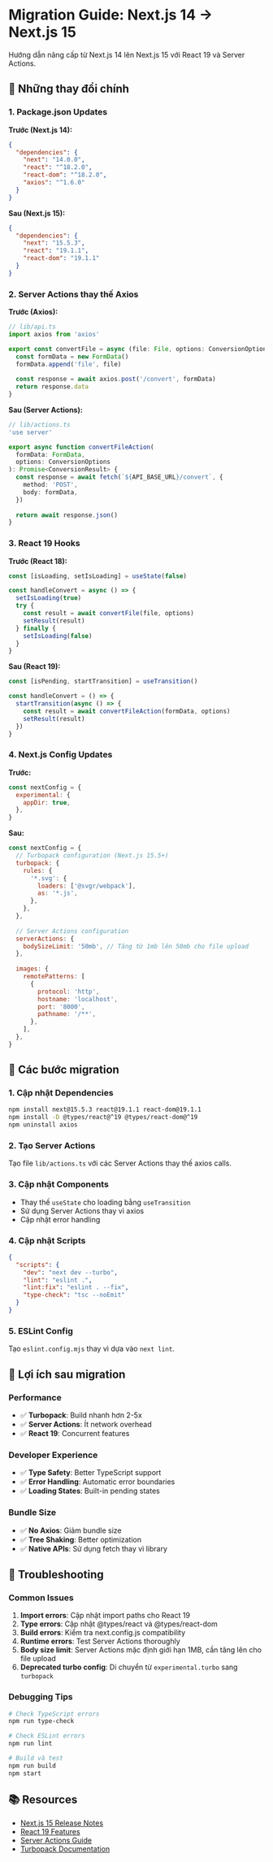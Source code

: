 # Migration Guide: Next.js 14 → Next.js 15

Hướng dẫn nâng cấp từ Next.js 14 lên Next.js 15 với React 19 và Server Actions.

## 🚀 Những thay đổi chính

### 1. Package.json Updates

**Trước (Next.js 14):**
```json
{
  "dependencies": {
    "next": "14.0.0",
    "react": "^18.2.0",
    "react-dom": "^18.2.0",
    "axios": "^1.6.0"
  }
}
```

**Sau (Next.js 15):**
```json
{
  "dependencies": {
    "next": "15.5.3",
    "react": "19.1.1",
    "react-dom": "19.1.1"
  }
}
```

### 2. Server Actions thay thế Axios

**Trước (Axios):**
```typescript
// lib/api.ts
import axios from 'axios'

export const convertFile = async (file: File, options: ConversionOptions) => {
  const formData = new FormData()
  formData.append('file', file)
  
  const response = await axios.post('/convert', formData)
  return response.data
}
```

**Sau (Server Actions):**
```typescript
// lib/actions.ts
'use server'

export async function convertFileAction(
  formData: FormData,
  options: ConversionOptions
): Promise<ConversionResult> {
  const response = await fetch(`${API_BASE_URL}/convert`, {
    method: 'POST',
    body: formData,
  })
  
  return await response.json()
}
```

### 3. React 19 Hooks

**Trước (React 18):**
```typescript
const [isLoading, setIsLoading] = useState(false)

const handleConvert = async () => {
  setIsLoading(true)
  try {
    const result = await convertFile(file, options)
    setResult(result)
  } finally {
    setIsLoading(false)
  }
}
```

**Sau (React 19):**
```typescript
const [isPending, startTransition] = useTransition()

const handleConvert = () => {
  startTransition(async () => {
    const result = await convertFileAction(formData, options)
    setResult(result)
  })
}
```

### 4. Next.js Config Updates

**Trước:**
```javascript
const nextConfig = {
  experimental: {
    appDir: true,
  },
}
```

**Sau:**
```javascript
const nextConfig = {
  // Turbopack configuration (Next.js 15.5+)
  turbopack: {
    rules: {
      '*.svg': {
        loaders: ['@svgr/webpack'],
        as: '*.js',
      },
    },
  },
  
  // Server Actions configuration
  serverActions: {
    bodySizeLimit: '50mb', // Tăng từ 1mb lên 50mb cho file upload
  },
  
  images: {
    remotePatterns: [
      {
        protocol: 'http',
        hostname: 'localhost',
        port: '8000',
        pathname: '/**',
      },
    ],
  },
}
```

## 🔧 Các bước migration

### 1. Cập nhật Dependencies

```bash
npm install next@15.5.3 react@19.1.1 react-dom@19.1.1
npm install -D @types/react@^19 @types/react-dom@^19
npm uninstall axios
```

### 2. Tạo Server Actions

Tạo file `lib/actions.ts` với các Server Actions thay thế axios calls.

### 3. Cập nhật Components

- Thay thế `useState` cho loading bằng `useTransition`
- Sử dụng Server Actions thay vì axios
- Cập nhật error handling

### 4. Cập nhật Scripts

```json
{
  "scripts": {
    "dev": "next dev --turbo",
    "lint": "eslint .",
    "lint:fix": "eslint . --fix",
    "type-check": "tsc --noEmit"
  }
}
```

### 5. ESLint Config

Tạo `eslint.config.mjs` thay vì dựa vào `next lint`.

## 🎯 Lợi ích sau migration

### Performance
- ✅ **Turbopack**: Build nhanh hơn 2-5x
- ✅ **Server Actions**: Ít network overhead
- ✅ **React 19**: Concurrent features

### Developer Experience
- ✅ **Type Safety**: Better TypeScript support
- ✅ **Error Handling**: Automatic error boundaries
- ✅ **Loading States**: Built-in pending states

### Bundle Size
- ✅ **No Axios**: Giảm bundle size
- ✅ **Tree Shaking**: Better optimization
- ✅ **Native APIs**: Sử dụng fetch thay vì library

## 🐛 Troubleshooting

### Common Issues

1. **Import errors**: Cập nhật import paths cho React 19
2. **Type errors**: Cập nhật @types/react và @types/react-dom
3. **Build errors**: Kiểm tra next.config.js compatibility
4. **Runtime errors**: Test Server Actions thoroughly
5. **Body size limit**: Server Actions mặc định giới hạn 1MB, cần tăng lên cho file upload
6. **Deprecated turbo config**: Di chuyển từ `experimental.turbo` sang `turbopack`

### Debugging Tips

```bash
# Check TypeScript errors
npm run type-check

# Check ESLint errors  
npm run lint

# Build và test
npm run build
npm start
```

## 📚 Resources

- [Next.js 15 Release Notes](https://nextjs.org/blog/next-15-5)
- [React 19 Features](https://react.dev/blog/2024/12/05/react-19)
- [Server Actions Guide](https://nextjs.org/docs/app/building-your-application/data-fetching/server-actions)
- [Turbopack Documentation](https://nextjs.org/docs/app/building-your-application/tooling/turbopack)
